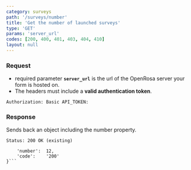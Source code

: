 ```yaml
---
category: surveys
path: '/surveys/number'
title: 'Get the number of launched surveys'
type: 'GET'
params: 'server_url'
codes: [200, 400, 401, 403, 404, 410]
layout: null
---
```


### Request

* required parameter **`server_url`** is the url of the OpenRosa server your form is hosted on.
* The headers must include a **valid authentication token**.

```Authorization: Basic API_TOKEN:```

### Response

Sends back an object including the number property.

```Status: 200 OK (existing)```
```{
    'number':  12,
    'code':    '200'
}```
